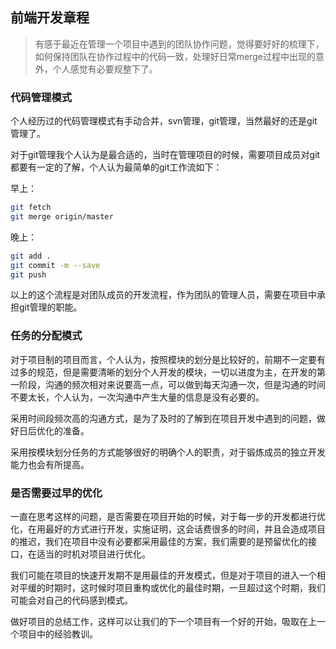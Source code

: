 ## 前端开发章程

> 有感于最近在管理一个项目中遇到的团队协作问题，觉得要好好的梳理下，如何保持团队在协作过程中的代码一致，处理好日常merge过程中出现的意外，个人感觉有必要规整下了。

### 代码管理模式

个人经历过的代码管理模式有手动合并，svn管理，git管理，当然最好的还是git管理了。

对于git管理我个人认为是最合适的，当时在管理项目的时候，需要项目成员对git都要有一定的了解，个人认为最简单的git工作流如下：

早上：

```bash
git fetch
git merge origin/master
```

晚上：

```bash
git add .
git commit -m --save
git push
```

以上的这个流程是对团队成员的开发流程，作为团队的管理人员，需要在项目中承担git管理的职能。

### 任务的分配模式

对于项目制的项目而言，个人认为，按照模块的划分是比较好的，前期不一定要有过多的规范，但是需要清晰的划分个人开发的模块，一切以进度为主，在开发的第一阶段，沟通的频次相对来说要高一点，可以做到每天沟通一次，但是沟通的时间不要太长，个人认为，一次沟通中产生大量的信息是没有必要的。

采用时间段频次高的沟通方式，是为了及时的了解到在项目开发中遇到的问题，做好日后优化的准备。

采用按模块划分任务的方式能够很好的明确个人的职责，对于锻炼成员的独立开发能力也会有所提高。

### 是否需要过早的优化

一直在思考这样的问题，是否需要在项目开始的时候，对于每一步的开发都进行优化，在用最好的方式进行开发，实施证明，这会话费很多的时间，并且会造成项目的推迟，我们在项目中没有必要都采用最佳的方案，我们需要的是预留优化的接口，在适当的时机对项目进行优化。

我们可能在项目的快速开发期不是用最佳的开发模式，但是对于项目的进入一个相对平缓的时期时，这时候时项目重构或优化的最佳时期，一旦超过这个时期，我们可能会对自己的代码感到模式。

做好项目的总结工作，这样可以让我们的下一个项目有一个好的开始，吸取在上一个项目中的经验教训。



